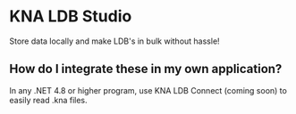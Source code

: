 # KNA LDB Studio
Store data locally and make LDB's in bulk without hassle!

## How do I integrate these in my own application?
In any .NET 4.8 or higher program, use KNA LDB Connect (coming soon) to easily read .kna files.

